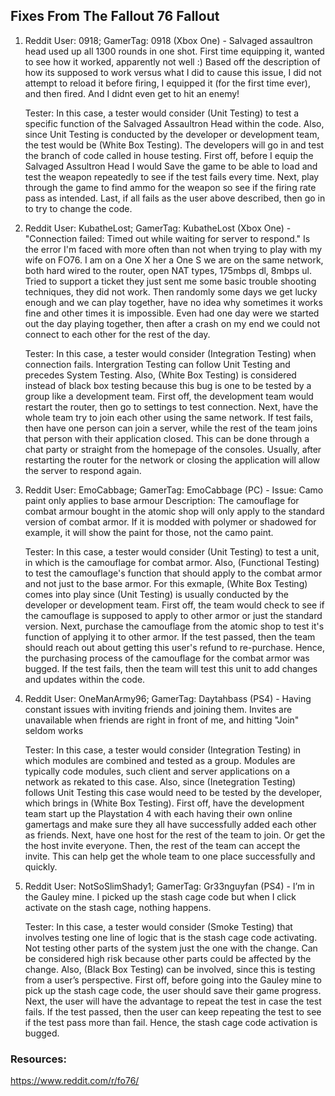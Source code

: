 ## Fixes From The Fallout 76 Fallout

1. Reddit User: 0918; GamerTag: 0918 
(Xbox One) - Salvaged assaultron head used up all 1300 rounds in one shot. First time equipping it, wanted to see how it worked, apparently not well :) Based off the description of how its supposed to work versus what I did to cause this issue, I did not attempt to reload it before firing, I equipped it (for the first time ever), and then fired. And I didnt even get to hit an enemy!

    Tester: In this case, a tester would consider (Unit Testing) to test a specific function of the Salvaged Assaultron Head within the code. Also, since Unit Testing is conducted by the developer or development team, the test would be (White Box Testing). The developers will go in and test the branch of code called in house testing. First off, before I equip the Salvaged Assultron Head I would Save the game to be able to load and test the weapon repeatedly to see if the test fails every time. Next, play through the game to find ammo for the weapon so see if the firing rate pass as intended. Last, if all fails as the user above described, then go in to try to change the code.  

2. Reddit User: KubatheLost; GamerTag: KubatheLost
(Xbox One) - "Connection failed: Timed out while waiting for server to respond." Is the error I'm faced with more often than not when trying to play with my wife on FO76. I am on a One X her a One S we are on the same network, both hard wired to the router, open NAT types, 175mbps dl, 8mbps ul. Tried to support a ticket they just sent me some basic trouble shooting techniques, they did not work. Then randomly some days we get lucky enough and we can play together, have no idea why sometimes it works fine and other times it is impossible. Even had one day were we started out the day playing together, then after a crash on my end we could not connect to each other for the rest of the day.

    Tester: In this case, a tester would consider (Integration Testing) when connection fails. Intergration Testing can follow Unit Testing and precedes System Testing. Also, (White Box Testing) is considered instead of black box testing because this bug is one to be tested by a group like a development team. First off, the development team would restart the router, then go to settings to test connection. Next, have the whole team try to join each other using the same network. If test fails, then have one person can join a server, while the rest of the team joins that person with their application closed. This can be done through a chat party or straight from the homepage of the consoles. Usually, after restarting the router for the network or closing the application will allow the server to respond again.     

3. Reddit User: EmoCabbage; GamerTag: EmoCabbage
(PC) - Issue: Camo paint only applies to base armour 
Description: The camouflage for combat armour bought in the atomic shop will only apply to the standard version of combat armor. If it is modded with polymer or shadowed for example, it will show the paint for those, not the camo paint.

     Tester: In this case, a tester would consider (Unit Testing) to test a unit, in which is the camouflage for combat armor. Also, (Functional Testing) to test the camouflage's function that should apply to the combat armor and not just to the base armor. For this exmaple, (White Box Testing) comes into play since (Unit Testing) is usually conducted by the developer or development team. First off, the team would check to see if the camouflage is supposed to apply to other armor or just the standard version. Next, purchase the camouflage from the atomic shop to test it's function of applying it to other armor. If the test passed, then the team should reach out about getting this user's refund to re-purchase. Hence, the purchasing process of the camouflage for the combat armor was bugged. If the test fails, then the team will test this unit to add changes and updates within the code.   
     
4. Reddit User: OneManArmy96; GamerTag: Daytahbass 
(PS4) - Having constant issues with inviting friends and joining them. Invites are unavailable when friends are right in front of me, and hitting "Join" seldom works

     Tester: In this case, a tester would consider (Integration Testing) in which modules are combined and tested as a group. Modules are typically code modules, such client and server applications on a network as rekated to this case. Also, since  (Inetegration Testing) follows Unit Testing this case would need to be tested by the developer, which brings in (White Box Testing). First off, have the development team start up the Playstation 4 with each having their own online gamertags and make sure they all have successfully added each other as friends. Next, have one host for the rest of the team to join. Or get the  the host invite everyone. Then, the rest of the team can accept the invite. This can help get the whole team to one place successfully and quickly.  

5. Reddit User: NotSoSlimShady1; GamerTag: Gr33nguyfan
(PS4) - I’m in the Gauley mine. I picked up the stash cage code but when I click activate on the stash cage, nothing happens.

    Tester: In this case, a tester would consider (Smoke Testing) that involves testing one line of logic that is the stash cage code activating. Not testing other parts of the system just the one with the change. Can be considered high risk because other parts could be affected by the change. Also, (Black Box Testing) can be involved, since this is testing from a user’s perspective. First off, before going into the Gauley mine to pick up the stash cage code, the user should save their game progress. Next, the user will have the advantage to repeat the test in case the test fails. If the test passed, then the user can keep repeating the test to see if the test pass more than fail. Hence, the stash cage code activation is bugged. 

### Resources:

https://www.reddit.com/r/fo76/


